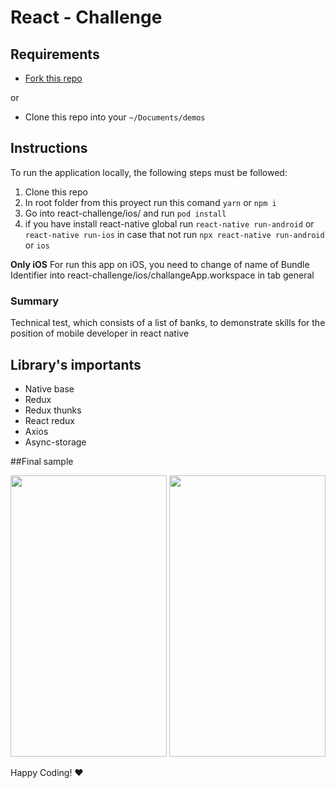 

# React - Challenge

## Requirements

- [Fork this repo](https://guides.github.com/activities/forking/)

or

- Clone this repo into your `~/Documents/demos`


## Instructions

To run the application locally, the following steps must be followed:

1. Clone this repo
1. In root folder from this proyect run this comand  `yarn` or `npm i`
1. Go into react-challenge/ios/    and run `pod install`
1. if you have install react-native global run `react-native run-android` or `react-native run-ios` in case that not run `npx react-native run-android` or `ios`

**Only iOS** 
For run this app on iOS, you need to change of name of Bundle Identifier 
into react-challenge/ios/challangeApp.workspace in tab general


### Summary

Technical test, which consists of a list of banks, to demonstrate skills for the position of mobile developer in react native

## Library's importants

* Native base
* Redux
* Redux thunks
* React redux
* Axios
* Async-storage


##Final sample


<img src="https://res.cloudinary.com/dhgfid3ej/image/upload/v1595028955/Screen_Shot_2020-07-17_at_18.34.37_r6qcbm.png" width="250" height="450">
<img src="https://res.cloudinary.com/dhgfid3ej/image/upload/v1595028954/Screen_Shot_2020-07-17_at_18.35.39_ojmy1z.png" width="250" height="450">


Happy Coding! :heart:
